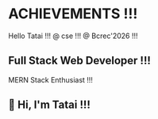 # ACHIEVEMENTS !!!
Hello Tatai !!!
@ cse !!!
@ Bcrec'2026 !!!
<!DOCTYPE html>

## Full Stack Web Developer !!!
MERN Stack Enthusiast !!!

## 👋 Hi, I'm Tatai !!!
